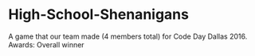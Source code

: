 # High-School-Shenanigans
A game that our team made (4 members total) for Code Day Dallas 2016. Awards: Overall winner
